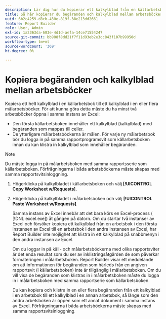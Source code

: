 ```yaml
---
description: Lär dig hur du kopierar ett kalkylblad från en källarbetsbok till en eller flera målarbetsböcker.
title: Så här kopierar du begäranden och kalkylblad mellan arbetsböcker
uuid: 6b2c4259-d8cb-430e-819f-38e213dd2661
feature: Report Builder
role: User, Admin
exl-id: 1a2363da-603e-4d1d-aefa-14ce71554247
source-git-commit: bb908f8dd21f7f11d93eb2e3cc843f107b99950d
workflow-type: tm+mt
source-wordcount: '369'
ht-degree: 0%

---
```


# Kopiera begäranden och kalkylblad mellan arbetsböcker

Kopiera ett helt kalkylblad i en källarbetsbok till ett kalkylblad i en eller flera målarbetsböcker. För att kunna göra detta måste du ha minst två arbetsböcker öppna i samma instans av Excel:
* Den första källarbetsboken innehåller ett kalkylblad (kalkylblad) med begäranden som mappas till celler.
* De ytterligare målarbetsböckerna är målen. För varje ny målarbetsbok bör du logga in på samma rapportprogramsvit som källarbetsboken innan du kan klistra in kalkylblad som innehåller begäranden.

>[!NOTE]
>
>Du måste logga in på målarbetsboken med samma rapportsserie som källarbetsboken. Förfrågningarna i båda arbetsböckerna måste skapas med samma rapportsvitsinloggning.

1. Högerklicka på kalkylbladet i källarbetsboken och välj **[!UICONTROL Copy Worksheet w/Requests]**.
1. Högerklicka på kalkylbladet i målarbetsboken och välj **[!UICONTROL Paste Worksheet w/Requests]**.

   Samma instans av Excel innebär att det bara körs en Excel-process ( [!DNL excel.exe]) åt gången på datorn. Om du startar två instanser av Excel och försöker kopiera ett kalkylblad från en arbetsbok i den första instansen av Excel till en arbetsbok i den andra instansen av Excel, har Report Builder inte möjlighet att klistra in ett kalkylblad på snabbmenyn i den andra instansen av Excel.

   Om du loggar in på käll- och målarbetsböckerna med olika rapportsviter är det enda resultat som du ser av inklistringsåtgärden de som påverkar formateringen i målarbetsboken. Report Builder visar ett meddelande om att informationen för begäranden som härleds från en angiven rapportsvit (i källarbetsboken) inte är tillgänglig i målarbetsboken. Om du vill visa de begäranden som klistras in i målarbetsboken måste du logga in i målarbetsboken med samma rapportserie som källarbetsboken.

   Du kan kopiera och klistra in en eller flera begäranden från ett kalkylblad i en arbetsbok till ett kalkylblad i en annan arbetsbok, så länge som den andra arbetsboken är öppen som ett annat dokument i samma instans av Excel. Förfrågningarna i båda arbetsböckerna måste skapas med samma rapportsvitsinloggning.
